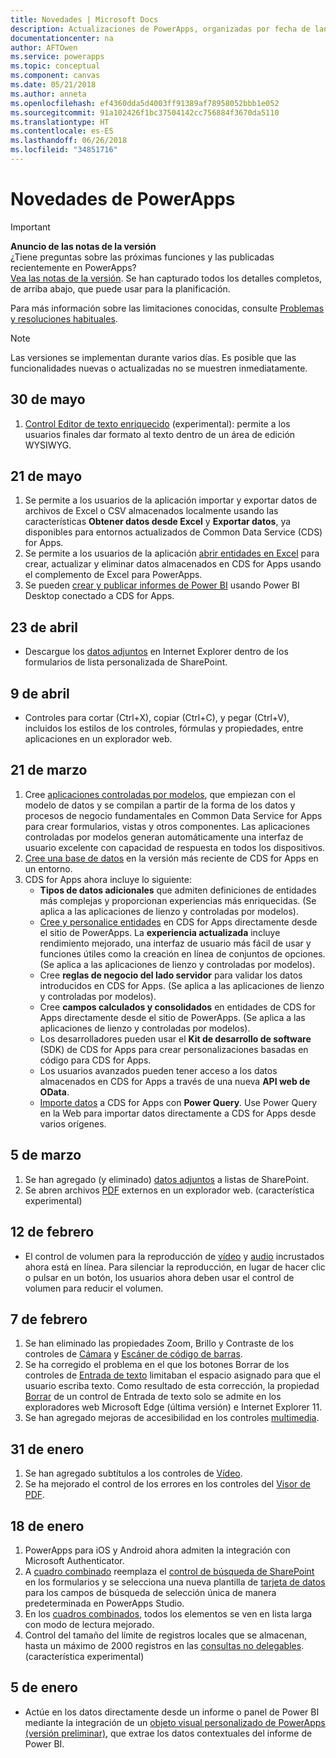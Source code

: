 ```yaml
---
title: Novedades | Microsoft Docs
description: Actualizaciones de PowerApps, organizadas por fecha de lanzamiento
documentationcenter: na
author: AFTOwen
ms.service: powerapps
ms.topic: conceptual
ms.component: canvas
ms.date: 05/21/2018
ms.author: anneta
ms.openlocfilehash: ef4360dda5d4003ff91389af78958052bbb1e052
ms.sourcegitcommit: 91a102426f1bc37504142cc756884f3670da5110
ms.translationtype: HT
ms.contentlocale: es-ES
ms.lasthandoff: 06/26/2018
ms.locfileid: "34851716"
---
```

# <a name="whats-new-in-powerapps"></a>Novedades de PowerApps
> [!IMPORTANT]
> **Anuncio de las notas de la versión**<br>
> ¿Tiene preguntas sobre las próximas funciones y las publicadas recientemente en PowerApps?<br>
[Vea las notas de la versión](https://docs.microsoft.com/en-us/business-applications-release-notes/april18/powerapps/overview). Se han capturado todos los detalles completos, de arriba abajo, que puede usar para la planificación.

Para más información sobre las limitaciones conocidas, consulte [Problemas y resoluciones habituales](common-issues-and-resolutions.md).

> [!NOTE]
> Las versiones se implementan durante varios días. Es posible que las funcionalidades nuevas o actualizadas no se muestren inmediatamente.

## <a name="may-30"></a>30 de mayo
1. [Control Editor de texto enriquecido](controls/control-richtexteditor.md) (experimental): permite a los usuarios finales dar formato al texto dentro de un área de edición WYSIWYG. 

## <a name="may-21"></a>21 de mayo
1. Se permite a los usuarios de la aplicación importar y exportar datos de archivos de Excel o CSV almacenados localmente usando las características **Obtener datos desde Excel** y **Exportar datos**, ya disponibles para entornos actualizados de Common Data Service (CDS) for Apps. 
1. Se permite a los usuarios de la aplicación [abrir entidades en Excel](../common-data-service/data-platform-excel-addin.md) para crear, actualizar y eliminar datos almacenados en CDS for Apps usando el complemento de Excel para PowerApps. 
1. Se pueden [crear y publicar informes de Power BI](../common-data-service/data-platform-powerbi-connector.md) usando Power BI Desktop conectado a CDS for Apps. 

## <a name="april-23"></a>23 de abril
* Descargue los [datos adjuntos](controls/control-attachments.md) en Internet Explorer dentro de los formularios de lista personalizada de SharePoint.

## <a name="april-9"></a>9 de abril
* Controles para cortar (Ctrl+X), copiar (Ctrl+C), y pegar (Ctrl+V), incluidos los estilos de los controles, fórmulas y propiedades, entre aplicaciones en un explorador web.

## <a name="march-21"></a>21 de marzo
1. Cree [aplicaciones controladas por modelos](../model-driven-apps/model-driven-app-overview.md), que empiezan con el modelo de datos y se compilan a partir de la forma de los datos y procesos de negocio fundamentales en Common Data Service for Apps para crear formularios, vistas y otros componentes. Las aplicaciones controladas por modelos generan automáticamente una interfaz de usuario excelente con capacidad de respuesta en todos los dispositivos.
2. [Cree una base de datos](../../administrator/create-database.md) en la versión más reciente de CDS for Apps en un entorno.
3. CDS for Apps ahora incluye lo siguiente:
    - **Tipos de datos adicionales** que admiten definiciones de entidades más complejas y proporcionan experiencias más enriquecidas. (Se aplica a las aplicaciones de lienzo y controladas por modelos).
    - [Cree y personalice entidades](../common-data-service/data-platform-create-entity.md) en CDS for Apps directamente desde el sitio de PowerApps. La **experiencia actualizada** incluye rendimiento mejorado, una interfaz de usuario más fácil de usar y funciones útiles como la creación en línea de conjuntos de opciones. (Se aplica a las aplicaciones de lienzo y controladas por modelos).
    - Cree **reglas de negocio del lado servidor** para validar los datos introducidos en CDS for Apps. (Se aplica a las aplicaciones de lienzo y controladas por modelos).
    - Cree **campos calculados y consolidados** en entidades de CDS for Apps directamente desde el sitio de PowerApps. (Se aplica a las aplicaciones de lienzo y controladas por modelos).  
    - Los desarrolladores pueden usar el **Kit de desarrollo de software** (SDK) de CDS for Apps para crear personalizaciones basadas en código para CDS for Apps.
    - Los usuarios avanzados pueden tener acceso a los datos almacenados en CDS for Apps a través de una nueva **API web de OData**.
    - [Importe datos](../common-data-service/data-platform-cds-newentity-pq.md) a CDS for Apps con **Power Query**. Use Power Query en la Web para importar datos directamente a CDS for Apps desde varios orígenes.

## <a name="march-5"></a>5 de marzo
1. Se han agregado (y eliminado) [datos adjuntos](controls/control-attachments.md) a listas de SharePoint.
2. Se abren archivos [PDF](controls/control-pdf-viewer.md) externos en un explorador web. (característica experimental)

## <a name="feb-12"></a>12 de febrero
* El control de volumen para la reproducción de [vídeo](controls/control-audio-video.md) y [audio](controls/control-audio-video.md) incrustados ahora está en línea. Para silenciar la reproducción, en lugar de hacer clic o pulsar en un botón, los usuarios ahora deben usar el control de volumen para reducir el volumen.

## <a name="feb-7"></a>7 de febrero
1. Se han eliminado las propiedades Zoom, Brillo y Contraste de los controles de [Cámara](controls/control-camera.md) y [Escáner de código de barras](controls/control-barcodescanner.md).
2. Se ha corregido el problema en el que los botones Borrar de los controles de [Entrada de texto](controls/control-text-input.md) limitaban el espacio asignado para que el usuario escriba texto. Como resultado de esta corrección, la propiedad [Borrar](controls/control-text-input.md#additional-properties) de un control de Entrada de texto solo se admite en los exploradores web Microsoft Edge (última versión) e Internet Explorer 11.
3. Se han agregado mejoras de accesibilidad en los controles [multimedia](add-images-pictures-audio-video.md).

## <a name="jan-31"></a>31 de enero
1. Se han agregado subtítulos a los controles de [Vídeo](controls/control-audio-video.md).
2. Se ha mejorado el control de los errores en los controles del [Visor de PDF](controls/control-pdf-viewer.md).

## <a name="jan-18"></a>18 de enero
1. PowerApps para iOS y Android ahora admiten la integración con Microsoft Authenticator.
2. A [cuadro combinado](controls/control-combo-box.md) reemplaza el [control de búsqueda de SharePoint](sharepoint-lookup-fields.md) en los formularios y se selecciona una nueva plantilla de [tarjeta de datos](working-with-cards.md) para los campos de búsqueda de selección única de manera predeterminada en PowerApps Studio.
3. En los [cuadros combinados](controls/control-combo-box.md), todos los elementos se ven en lista larga con modo de lectura mejorado.
4. Control del tamaño del límite de registros locales que se almacenan, hasta un máximo de 2000 registros en las [consultas no delegables](delegation-overview.md#non-delegable-limits). (característica experimental)

## <a name="jan-5"></a>5 de enero
* Actúe en los datos directamente desde un informe o panel de Power BI mediante la integración de un [objeto visual personalizado de PowerApps (versión preliminar)](https://powerapps.microsoft.com/blog/powerbi-powerapps-visual/), que extrae los datos contextuales del informe de Power BI.
